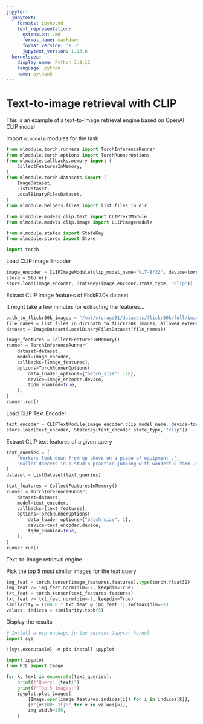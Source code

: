 ```yaml
---
jupyter:
  jupytext:
    formats: ipynb,md
    text_representation:
      extension: .md
      format_name: markdown
      format_version: '1.3'
      jupytext_version: 1.13.8
  kernelspec:
    display_name: Python 3.9.12
    language: python
    name: python3
---
```


# Text-to-image retrieval with CLIP

This is an example of a text-to-Image retrieval engine based on OpenAI CLIP model


Import `mlmodule` modules for the task

```python
from mlmodule.torch.runners import TorchInferenceRunner
from mlmodule.torch.options import TorchRunnerOptions
from mlmodule.callbacks.memory import (
    CollectFeaturesInMemory,
)
from mlmodule.torch.datasets import (
    ImageDataset,
    ListDataset,
    LocalBinaryFilesDataset,
)
from mlmodule.helpers.files import list_files_in_dir

from mlmodule.models.clip.text import CLIPTextModule
from mlmodule.models.clip.image import CLIPImageModule

from mlmodule.states import StateKey
from mlmodule.stores import Store

import torch
```

Load CLIP Image Encoder

```python
image_encoder = CLIPImageModule(clip_model_name="ViT-B/32", device=torch.device("cuda"))
store = Store()
store.load(image_encoder, StateKey(image_encoder.state_type, "clip"))
```

Extract CLIP image features of FlickR30k dataset


It might take a few minutes for extracting the features...

```python
path_to_flickr30k_images = "/mnt/storage01/datasets/flickr30k/full/images"
file_names = list_files_in_dir(path_to_flickr30k_images, allowed_extensions=("jpg",))
dataset = ImageDataset(LocalBinaryFilesDataset(file_names))

image_features = CollectFeaturesInMemory()
runner = TorchInferenceRunner(
    dataset=dataset,
    model=image_encoder,
    callbacks=[image_features],
    options=TorchRunnerOptions(
        data_loader_options={"batch_size": 128},
        device=image_encoder.device,
        tqdm_enabled=True,
    ),
)
runner.run()
```

Load CLIP Text Encoder

```python
text_encoder = CLIPTextModule(image_encoder.clip_model_name, device=torch.device("cpu"))
store.load(text_encoder, StateKey(text_encoder.state_type, "clip"))
```

Extract CLIP text features of a given query

```python
text_queries = [
    "Workers look down from up above on a piece of equipment .",
    "Ballet dancers in a studio practice jumping with wonderful form .",
]
dataset = ListDataset(text_queries)

text_features = CollectFeaturesInMemory()
runner = TorchInferenceRunner(
    dataset=dataset,
    model=text_encoder,
    callbacks=[text_features],
    options=TorchRunnerOptions(
        data_loader_options={"batch_size": 1},
        device=text_encoder.device,
        tqdm_enabled=True,
    ),
)
runner.run()
```

Text-to-image retrieval engine


Pick the top 5 most similar images for the text query


```python
img_feat = torch.tensor(image_features.features).type(torch.float32)
img_feat /= img_feat.norm(dim=-1, keepdim=True)
txt_feat = torch.tensor(text_features.features)
txt_feat /= txt_feat.norm(dim=-1, keepdim=True)
similarity = (100.0 * txt_feat @ img_feat.T).softmax(dim=-1)
values, indices = similarity.topk(5)
```


Display the results

```python
# Install a pip package in the current Jupyter kernel
import sys

!{sys.executable} -m pip install ipyplot
```

```python
import ipyplot
from PIL import Image

for k, text in enumerate(text_queries):
    print(f"Query: {text}")
    print(f"Top 5 images:")
    ipyplot.plot_images(
        [Image.open(image_features.indices[i]) for i in indices[k]],
        [f"{v*100:.1f}%" for v in values[k]],
        img_width=250,
    )
```
